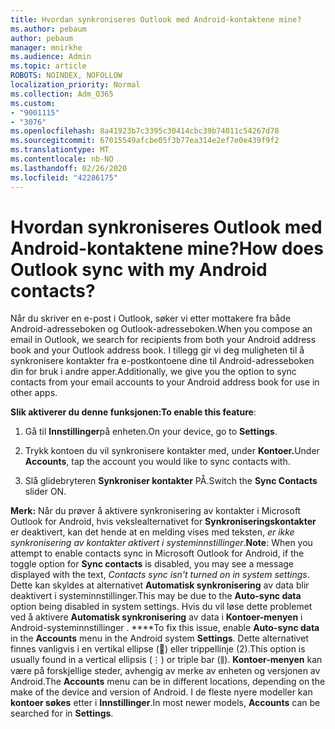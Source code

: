 ```yaml
---
title: Hvordan synkroniseres Outlook med Android-kontaktene mine?
ms.author: pebaum
author: pebaum
manager: mnirkhe
ms.audience: Admin
ms.topic: article
ROBOTS: NOINDEX, NOFOLLOW
localization_priority: Normal
ms.collection: Adm_O365
ms.custom:
- "9001115"
- "3076"
ms.openlocfilehash: 8a41923b7c3395c30414cbc39b74011c54267d78
ms.sourcegitcommit: 67015549afcbe05f3b77ea314e2ef7e0e439f9f2
ms.translationtype: MT
ms.contentlocale: nb-NO
ms.lasthandoff: 02/26/2020
ms.locfileid: "42286175"
---
```

# <a name="how-does-outlook-sync-with-my-android-contacts"></a><span data-ttu-id="65fe6-102">Hvordan synkroniseres Outlook med Android-kontaktene mine?</span><span class="sxs-lookup"><span data-stu-id="65fe6-102">How does Outlook sync with my Android contacts?</span></span>

<span data-ttu-id="65fe6-103">Når du skriver en e-post i Outlook, søker vi etter mottakere fra både Android-adresseboken og Outlook-adresseboken.</span><span class="sxs-lookup"><span data-stu-id="65fe6-103">When you compose an email in Outlook, we search for recipients from both your Android address book and your Outlook address book.</span></span> <span data-ttu-id="65fe6-104">I tillegg gir vi deg muligheten til å synkronisere kontakter fra e-postkontoene dine til Android-adresseboken din for bruk i andre apper.</span><span class="sxs-lookup"><span data-stu-id="65fe6-104">Additionally, we give you the option to sync contacts from your email accounts to your Android address book for use in other apps.</span></span> 
 
<span data-ttu-id="65fe6-105">**Slik aktiverer du denne funksjonen:**</span><span class="sxs-lookup"><span data-stu-id="65fe6-105">**To enable this feature**:</span></span>
 
1. <span data-ttu-id="65fe6-106">Gå til **Innstillinger**på enheten.</span><span class="sxs-lookup"><span data-stu-id="65fe6-106">On your device, go to **Settings**.</span></span>

2. <span data-ttu-id="65fe6-107">Trykk kontoen du vil synkronisere kontakter med, under **Kontoer.**</span><span class="sxs-lookup"><span data-stu-id="65fe6-107">Under **Accounts**, tap the account you would like to sync contacts with.</span></span>

3. <span data-ttu-id="65fe6-108">Slå glidebryteren **Synkroniser kontakter** PÅ.</span><span class="sxs-lookup"><span data-stu-id="65fe6-108">Switch the **Sync Contacts** slider ON.</span></span>
 
<span data-ttu-id="65fe6-109">**Merk:** Når du prøver å aktivere synkronisering av kontakter i Microsoft Outlook for Android, hvis vekslealternativet for **Synkroniseringskontakter** er deaktivert, kan det hende at en melding vises med teksten, *er ikke synkronisering av kontakter aktivert i systeminnstillinger*.</span><span class="sxs-lookup"><span data-stu-id="65fe6-109">**Note**: When you attempt to enable contacts sync in Microsoft Outlook for Android, if the toggle option for **Sync contacts** is disabled, you may see a message displayed with the text, *Contacts sync isn't turned on in system settings*.</span></span> <span data-ttu-id="65fe6-110">Dette kan skyldes at alternativet **Automatisk synkronisering** av data blir deaktivert i systeminnstillinger.</span><span class="sxs-lookup"><span data-stu-id="65fe6-110">This may be due to the **Auto-sync data** option being disabled in system settings.</span></span> <span data-ttu-id="65fe6-111">Hvis du vil løse dette problemet ved å aktivere **Automatisk synkronisering** av data i **Kontoer-menyen** i Android-systeminnstillinger . \*\*\*\*</span><span class="sxs-lookup"><span data-stu-id="65fe6-111">To fix this issue, enable  **Auto-sync data** in the  **Accounts** menu in the Android system  **Settings**.</span></span> <span data-ttu-id="65fe6-112">Dette alternativet finnes vanligvis i en vertikal ellipse () eller trippellinje (2).</span><span class="sxs-lookup"><span data-stu-id="65fe6-112">This option is usually found in a vertical ellipsis (⋮) or triple bar (⫼).</span></span> <span data-ttu-id="65fe6-113">**Kontoer-menyen** kan være på forskjellige steder, avhengig av merke av enheten og versjonen av Android.</span><span class="sxs-lookup"><span data-stu-id="65fe6-113">The  **Accounts** menu can be in different locations, depending on the make of the device and version of Android.</span></span> <span data-ttu-id="65fe6-114">I de fleste nyere modeller kan **kontoer søkes** etter i **Innstillinger**.</span><span class="sxs-lookup"><span data-stu-id="65fe6-114">In most newer models, **Accounts** can be searched for in **Settings**.</span></span>